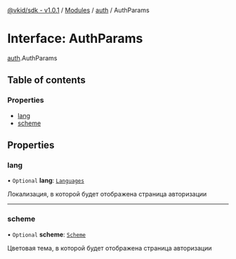 [@vkid/sdk - v1.0.1](../README.md) / [Modules](../modules.md) / [auth](../modules/auth.md) / AuthParams

# Interface: AuthParams

[auth](../modules/auth.md).AuthParams

## Table of contents

### Properties

- [lang](auth.AuthParams.md#lang)
- [scheme](auth.AuthParams.md#scheme)

## Properties

### lang

• `Optional` **lang**: [`Languages`](../enums/types.Languages.md)

Локализация, в которой будет отображена страница авторизации

___

### scheme

• `Optional` **scheme**: [`Scheme`](../enums/types.Scheme.md)

Цветовая тема, в которой будет отображена страница авторизации
